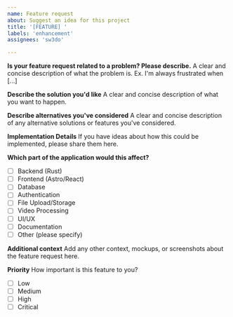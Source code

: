 ```yaml
---
name: Feature request
about: Suggest an idea for this project
title: '[FEATURE] '
labels: 'enhancement'
assignees: 'sw3do'

---
```


**Is your feature request related to a problem? Please describe.**
A clear and concise description of what the problem is. Ex. I'm always frustrated when [...]

**Describe the solution you'd like**
A clear and concise description of what you want to happen.

**Describe alternatives you've considered**
A clear and concise description of any alternative solutions or features you've considered.

**Implementation Details**
If you have ideas about how this could be implemented, please share them here.

**Which part of the application would this affect?**
- [ ] Backend (Rust)
- [ ] Frontend (Astro/React)
- [ ] Database
- [ ] Authentication
- [ ] File Upload/Storage
- [ ] Video Processing
- [ ] UI/UX
- [ ] Documentation
- [ ] Other (please specify)

**Additional context**
Add any other context, mockups, or screenshots about the feature request here.

**Priority**
How important is this feature to you?
- [ ] Low
- [ ] Medium
- [ ] High
- [ ] Critical